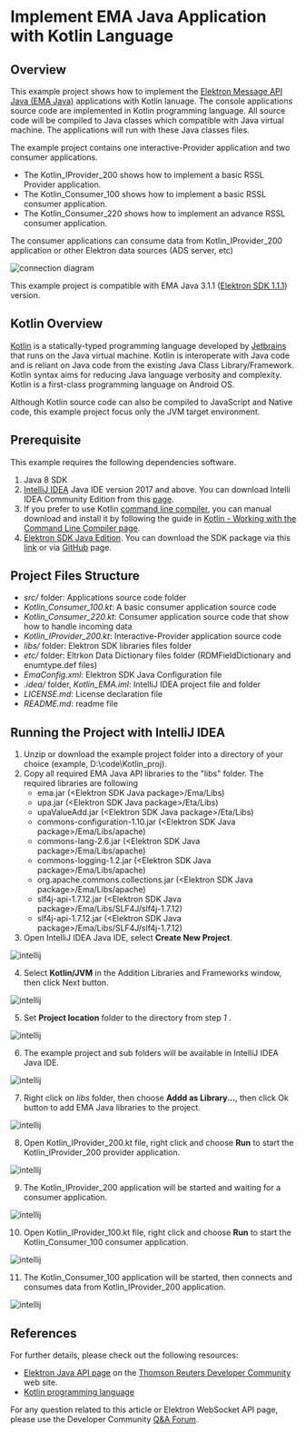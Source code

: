 # Implement EMA Java Application with Kotlin Language

## Overview

This example project shows how to implement the [Elektron Message API Java (EMA Java)](https://developers.thomsonreuters.com/elektron/elektron-sdk-java) applications with Kotlin lanuage. The console applications source code are implemented in Kotlin programming language. All source code will be compiled to Java classes which compatible with Java virtual machine. The applications will run with these Java classes files. 

The example project contains one interactive-Provider application and two consumer applications. 
- The Kotlin_IProvider_200 shows how to implement a basic RSSL Provider application. 
- The Kotlin_Consumer_100 shows how to implement a basic RSSL consumer application.
- The Kotlin_Consumer_220 shows how to implement an advance RSSL consumer application. 

The consumer applications can consume data from Kotlin_IProvider_200 application or other Elektron data sources (ADS server, etc)

![connection diagram](./images/diagram.png "connection diagram")

This example project is compatible with EMA Java 3.1.1 ([Elektron SDK 1.1.1](https://developers.thomsonreuters.com/elektron)) version.

## Kotlin Overview

[Kotlin](https://kotlinlang.org/) is a statically-typed programming language developed by [Jetbrains](https://www.jetbrains.com/) that runs on the Java virtual machine. Kotlin is interoperate with Java code and is reliant on Java code from the existing Java Class Library/Framework. Kotlin syntax aims for reducing Java language verbosity and complexity. Kotlin is a first-class programming language on Android OS. 

Although Kotlin source code can also be compiled to JavaScript and Native code, this example project focus only the JVM target environment.

## Prerequisite
This example requires the following dependencies software.
1. Java 8 SDK
2. [IntelliJ IDEA](https://www.jetbrains.com/idea/) Java IDE version 2017 and above. You can download Intelli IDEA Community Edition from this [page](https://www.jetbrains.com/idea/download/index.html). 
3. If you prefer to use Kotlin [command line compiler](https://github.com/JetBrains/kotlin/releases/latest), you can manual download and install it by following the guide in [Kotlin - Working with the Command Line Compiler page](https://kotlinlang.org/docs/tutorials/command-line.html).
4. [Elektron SDK Java Edition](https://developers.thomsonreuters.com/elektron/elektron-sdk-java). You can download the SDK package via this [link](https://developers.thomsonreuters.com/elektron/elektron-sdk-java/downloads) or via [GitHub](https://github.com/thomsonreuters/Elektron-SDK) page.

## Project Files Structure
- *src/* folder: Applications source code folder
- *Kotlin_Consumer_100.kt*: A basic consumer application source code 
- *Kotlin_Consumer_220.kt*: Consumer application source code that show how to handle incoming data
- *Kotlin_IProvider_200.kt*: Interactive-Provider application source code
- *libs/* folder: Elektron SDK libraries files folder
- *etc/* folder: Eltrkon Data Dictionary files folder (RDMFieldDictionary and enumtype.def files)
- *EmaConfig.xml*: Elektron SDK Java Configuration file
- *.idea/* folder, *Kotlin_EMA.iml*: IntelliJ IDEA project file and folder
- *LICENSE.md*: License declaration file
- *README.md*: readme file

## Running the Project with IntelliJ IDEA
1. Unzip or download the example project folder into a directory of your choice (example, D:\code\Kotlin_proj).
2. Copy all required EMA Java API libraries to the "libs" folder. The required libraries are following
    - ema.jar (&lt;Elektron SDK Java package&gt;/Ema/Libs)
    - upa.jar (&lt;Elektron SDK Java package&gt;/Eta/Libs)
    - upaValueAdd.jar (&lt;Elektron SDK Java package&gt;/Eta/Libs)
    - commons-configuration-1.10.jar (&lt;Elektron SDK Java package&gt;/Ema/Libs/apache)
    - commons-lang-2.6.jar (&lt;Elektron SDK Java package&gt;/Ema/Libs/apache)
    - commons-logging-1.2.jar (&lt;Elektron SDK Java package&gt;/Ema/Libs/apache)
    - org.apache.commons.collections.jar (&lt;Elektron SDK Java package&gt;/Ema/Libs/apache)
    - slf4j-api-1.7.12.jar (&lt;Elektron SDK Java package&gt;/Ema/Libs/SLF4J/slf4j-1.7.12)
    - slf4j-api-1.7.12.jar (&lt;Elektron SDK Java package&gt;/Ema/Libs/SLF4J/slf4j-1.7.12)
3. Open IntelliJ IDEA Java IDE, select **Create New Project**.

![intellij](./images/intelliJ_1.png "create new project")

4. Select **Kotlin/JVM** in the Addition Libraries and Frameworks window, then click Next button.

![intellij](./images/intelliJ_2.png "select Kotlin/JVM")

5. Set **Project location** folder to the directory from step *1* .

![intellij](./images/intelliJ_3.png "set project location")

6. The example project and sub folders will be available in IntelliJ IDEA Java IDE.

![intellij](./images/intelliJ_4.png "IntelliJ IDEA Java IDE")

7. Right click on *libs* folder, then choose **Addd as Library...**, then click Ok button to add EMA Java libraries to the project.

![intellij](./images/intelliJ_5.png "add EMA Java libraries")

8. Open Kotlin_IProvider_200.kt file, right click and choose **Run** to start the Kotlin_IProvider_200 provider application.

![intellij](./images/intelliJ_6.png "Running Kotlin_IProvider_200")

9. The Kotlin_IProvider_200 application will be started and waiting for a consumer application.

![intellij](./images/intelliJ_7.png "Running Kotlin_IProvider_200 console")

10. Open Kotlin_IProvider_100.kt file, right click and choose **Run** to start the Kotlin_Consumer_100 consumer application.

![intellij](./images/intelliJ_8.png "Running Kotlin_Consumer_100")

11. The Kotlin_Consumer_100 application will be started, then connects and consumes data from Kotlin_IProvider_200 application.

![intellij](./images/intelliJ_9.png "Running Kotlin_Consumer_100 console")


## References
For further details, please check out the following resources:
* [Elektron Java API page](https://developers.thomsonreuters.com/elektron/elektron-sdk-java/) on the [Thomson Reuters Developer Community](https://developers.thomsonreuters.com/) web site.
* [Kotlin programming language](https://kotlinlang.org/)

For any question related to this article or Elektron WebSocket API page, please use the Developer Community [Q&A Forum](https://community.developers.thomsonreuters.com/).

